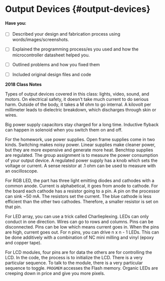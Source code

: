 # Output Devices {#output-devices}

#### Have you:

* [ ] Described your design and fabrication process using words/images/screenshots.

* [ ] Explained the programming process/es you used and how the microcontroller datasheet helped you.

* [ ] Outlined problems and how you fixed them

* [ ] Included original design files and code

**2018 Class Notes**

Types of output devices covered in this class: lights, video, sound, and motors. On electrical safety, it doesn't take much current to do serious harm. Outside of the body, it takes a M ohm to go internal. A kilovolt per millimeter leads to dielectric breakdown, which discharges through skin or wires.

Big power supply capacitors stay charged for a long time. Inductive flyback can happen in solenoid when you switch them on and off.

For the homework, use power supplies. Open frame supplies come in two kinds. Switching makes noisy power. Linear supplies make cleaner power, but they are more expensive and generate more heat. Benchtop supplies are regulated. The group assignment is to measure the power consumption of your output device. A regulated power supply has a knob which sets the voltage or current. A sense resistor at .1 ohm can be used to measure with an oscilloscope.

For RGB LED, the part has three light emitting diodes and cathodes with a common anode. Current is alphabetical, it goes from anode to cathode. For the board each cathode has a resistor going to a pin. A pin on the processor can sink ~50 mA. The resistors set the current. The blue cathode is less efficient than the other two cathodes. Therefore, a smaller resistor is set on that pin.

For LED array, you can use a trick called Charlieplexing. LEDs can only conduct in one direction. Wires can go to rows and columns. Pins can be disconnected. Pins can be low which means current goes in. When the pins are high, current goes out. For n pins, you can drive n x n - 1 LEDs. This can be done additively with a combination of NC mini milling and vinyl (epoxy and copper tape).

For LCD modules, four pins are for data the others are for controlling the LCD. In the code, the process is to initialize the LCD. There is a very particular sequence. To talk to the module, there is a very particular sequence to toggle. `PROGMEM` accesses the Flash memory. Organic LEDs are creeping down in price and give you more pixels. 


